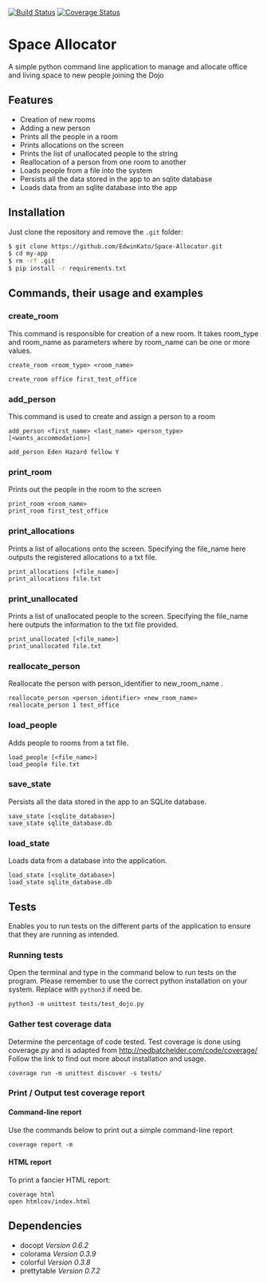 [![Build Status](https://travis-ci.org/EdwinKato/Space-Allocator.svg?branch=master)](https://travis-ci.org/EdwinKato/Space-Allocator)
[![Coverage Status](https://coveralls.io/repos/github/EdwinKato/Space-Allocator/badge.svg?branch=master)](https://coveralls.io/github/EdwinKato/Space-Allocator?branch=master)

# Space Allocator

A simple python command line application to manage and allocate office and living space to new people joining the
Dojo

## Features
* Creation of new rooms
* Adding a new person
* Prints all the people in a room
* Prints allocations on the screen
* Prints the list of unallocated people to the string
* Reallocation of a person from one room to another
* Loads people from a file into the system
* Persists all the data stored in the app to an sqlite database
* Loads data from an sqlite database into the app


## Installation

Just clone the repository and remove the `.git` folder:

```sh
$ git clone https://github.com/EdwinKato/Space-Allocator.git
$ cd my-app
$ rm -rf .git
$ pip install -r requirements.txt
```

## Commands, their usage and examples

### create_room

This command is responsible for creation of a new room. It takes room_type and room_name
as parameters where by room_name can be one or more values.

```
create_room <room_type> <room_name>

create_room office first_test_office
```

### add_person

This command is used to create and assign a person to a room
```
add_person <first_name> <last_name> <person_type> [<wants_accommodation>]

add_person Eden Hazard fellow Y
```

### print_room

Prints out the people in the room to the screen
```
print_room <room_name>
print_room first_test_office

```

### print_allocations

Prints a list of allocations onto the screen.
Specifying the file_name here outputs the registered allocations to a txt file.

```
print_allocations [<file_name>]
print_allocations file.txt

```

### print_unallocated

Prints a list of unallocated people to the screen.
Specifying the file_name here outputs the information to the txt file provided.

```
print_unallocated [<file_name>]
print_unallocated file.txt

```

### reallocate_person

Reallocate the person with person_identifier to new_room_name .

```
reallocate_person <person_identifier> <new_room_name>
reallocate_person 1 test_office

```

### load_people

Adds people to rooms from a txt file.

```
load_people [<file_name>]
load_people file.txt
```

### save_state

Persists all the data stored in the app to an SQLite database.

```
save_state [<sqlite_database>]
save_state sqlite_database.db
```

### load_state

Loads data from a database into the application.

```
load_state [<sqlite_database>]
load_state sqlite_database.db
```

## Tests

Enables you to run tests on the different parts of the application to ensure that they are running as intended.

### Running tests
Open the terminal and type in the command below to run tests on the program.
Please remember to use the correct python installation on your system. Replace with ```python3``` if need be.
```
python3 -m unittest tests/test_dojo.py
```

### Gather test coverage data
Determine the percentage of code tested.
Test coverage is done using coverage.py and is adapted from http://nedbatchelder.com/code/coverage/
Follow the link to find out more about installation and usage.

```
coverage run -m unittest discover -s tests/
```
### Print / Output test coverage report

#### Command-line report
Use the commands below to print out a simple command-line report

```
coverage report -m
```

#### HTML report

To print a fancier HTML report:

```
coverage html
open htmlcov/index.html
```

## Dependencies

* docopt *Version 0.6.2*
* colorama *Version 0.3.9*
* colorful *Version 0.3.8*
* prettytable *Version 0.7.2*
